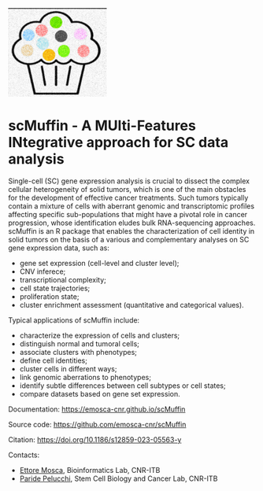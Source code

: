 <img src="vignettes/images/logo.jpg" width="200">

# scMuffin - A MUlti-Features INtegrative approach for SC data analysis

Single-cell (SC) gene expression analysis is crucial to dissect the complex cellular heterogeneity of solid tumors, which is one of the main obstacles for the development of effective cancer treatments. Such tumors typically contain a mixture of cells with aberrant genomic and transcriptomic profiles affecting specific sub-populations that might have a pivotal role in cancer progression, whose identification eludes bulk RNA-sequencing approaches. scMuffin is an R package that enables the characterization of cell identity in solid tumors on the basis of a various and complementary analyses on SC gene expression data, such as:

- gene set expression (cell-level and cluster level);
- CNV inferece;
- transcriptional complexity;
- cell state trajectories;
- proliferation state;
- cluster enrichment assessment (quantitative and categorical values).

Typical applications of scMuffin include:

- characterize the expression of cells and clusters;
- distinguish normal and tumoral cells;
- associate clusters with phenotypes;
- define cell identities;
- cluster cells in different ways;
- link genomic aberrations to phenotypes;
- identify subtle differences between cell subtypes or cell states;
- compare datasets based on gene set expression.

Documentation: https://emosca-cnr.github.io/scMuffin

Source code: https://github.com/emosca-cnr/scMuffin

Citation: https://doi.org/10.1186/s12859-023-05563-y

Contacts:

- [Ettore Mosca](https://www.itb.cnr.it/en/institute/staff/ettore-mosca), Bioinformatics Lab, CNR-ITB
- [Paride Pelucchi](https://www.itb.cnr.it/en/institute/staff/paride-pelucchi), Stem Cell Biology and Cancer Lab, CNR-ITB

